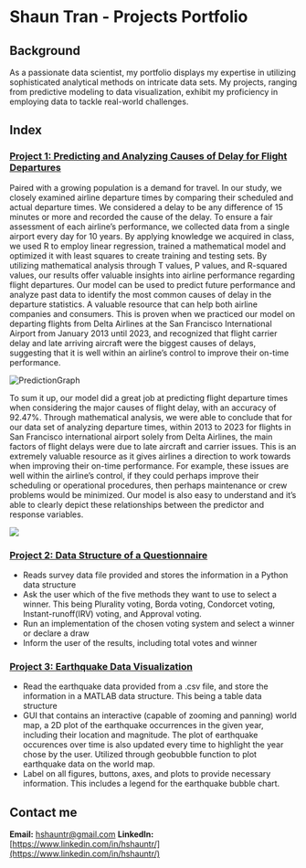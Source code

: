 # Shaun Tran - Projects Portfolio 

## Background
As a passionate data scientist, my portfolio displays my expertise in utilizing sophisticated analytical methods on intricate data sets. My projects, ranging from predictive modeling to data visualization, exhibit my proficiency in employing data to tackle real-world challenges.


## Index

### [Project 1: Predicting and Analyzing Causes of Delay for Flight Departures](https://github.com/hshauntr/CausesOfDelays)
Paired with a growing population is a demand for travel. In our study, we closely examined
airline departure times by comparing their scheduled and actual departure times. We considered a delay to
be any difference of 15 minutes or more and recorded the cause of the delay. To ensure a fair assessment
of each airline’s performance, we collected data from a single airport every day for 10 years. By applying
knowledge we acquired in class, we used R to employ linear regression, trained a mathematical model
and optimized it with least squares to create training and testing sets. By utilizing mathematical analysis
through T values, P values, and R-squared values, our results offer valuable insights into airline
performance regarding flight departures. Our model can be used to predict future performance and
analyze past data to identify the most common causes of delay in the departure statistics. A valuable
resource that can help both airline companies and consumers. This is proven when we practiced our
model on departing flights from Delta Airlines at the San Francisco International Airport from January
2013 until 2023, and recognized that flight carrier delay and late arriving aircraft were the biggest causes
of delays, suggesting that it is well within an airline’s control to improve their on-time performance.

![PredictionGraph](https://github.com/hshauntr/hshauntr.github.io/blob/main/assets/img/PredGraph.png)

To sum it up, our model did a great job at predicting flight departure times when considering the
major causes of flight delay, with an accuracy of 92.47%. Through mathematical analysis, we were able
to conclude that for our data set of analyzing departure times, within 2013 to 2023 for flights in San
Francisco international airport solely from Delta Airlines, the main factors of flight delays were due to
late aircraft and carrier issues. This is an extremely valuable resource as it gives airlines a direction to
work towards when improving their on-time performance. For example, these issues are well within the
airline’s control, if they could perhaps improve their scheduling or operational procedures, then perhaps
maintenance or crew problems would be minimized. Our model is also easy to understand and it’s able to
clearly depict these relationships between the predictor and response variables. 

![](https://github.com/hshauntr/hshauntr.github.io/blob/main/assets/img/SummaryModel.png)

### [Project 2: Data Structure of a Questionnaire](https://github.com/hshauntr/VotingQuestionnaire)
- Reads survey data file provided and stores the information in a Python data structure
- Ask the user which of the five methods they want to use to select a winner. This being Plurality voting, Borda voting, Condorcet voting, Instant-runoff(IRV) voting, and Approval voting.
- Run an implementation of the chosen voting system and select a winner or declare a draw
- Inform the user of the results, including total votes and winner

### [Project 3: Earthquake Data Visualization](https://github.com/hshauntr/EarthQDataV)
- Read the earthquake data provided from a .csv file, and store the information in a MATLAB data structure. This being a table data structure
- GUI that contains an interactive (capable of zooming and panning) world map, a 2D plot of the earthquake occurrences in the given year, including their location and magnitude. The plot of earthquake occurences over time is also updated every time to highlight the year chose by the user. Utilized through geobubble function to plot earthquake data on the world map.
- Label on all figures, buttons, axes, and plots to provide necessary information. This includes a legend for the earthquake bubble chart.

## Contact me 
**Email:** hshauntr@gmail.com
**LinkedIn:** [https://www.linkedin.com/in/hshauntr/](https://www.linkedin.com/in/hshauntr/)

